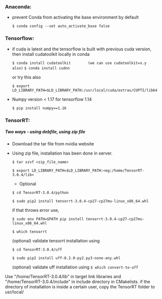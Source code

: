 
### Anaconda:

* prevent Conda from activating the base environment by default
	
	```$ conda config --set auto_activate_base false```

### Tensorflow:

* if cuda is latest and the tensorflow is built with previous cuda version, then install cudatoolkit locally in conda
		
	```$ conda install cudatoolkit        (we can use cudatoolkit=x.y also)```
	```$ conda install cudnn ```

    or try this also 
	
	```$ export LD_LIBRARY_PATH=$LD_LIBRARY_PATH:/usr/local/cuda/extras/CUPTI/lib64```
      
	
* Numpy version < 1.17 for tensorflow 1.14
	
	```$ pip install numpy==1.16```

### TensorRT:

##### Two ways - using debfile, using zip file

* Download the tar file from nvidia website
* Using zip file, installation has been done in server. 

	```$ tar xzvf <zip_file_name>```

	```$ export LD_LIBRARY_PATH=$LD_LIBRARY_PATH:<eg:/home/TensorRT-3.0.4/lib>```

	* Optional 
	
	```$ cd TensorRT-3.0.4/python```

	```$ sudo pip2 install tensorrt-3.0.4-cp27-cp27mu-linux_x86_64.whl```

    if that throws error use, 

	```$ sudo env PATH=$PATH pip install tensorrt-3.0.4-cp27-cp27mu-linux_x86_64.whl```
			
	```$ which tensorrt```

    (optional) validate tensorrt installation using 

	```$ cd TensorRT-3.0.4/uff```

	```$ sudo pip2 install uff-0.2.0-py2.py3-none-any.whl```

    (optional) validate uff installation using 
	```$ which convert-to-uff```
 
 Use "/home/TensorRT-3.0.4/lib" in target link libraries and "/home/TensorRT-3.0.4/include" in include directory in CMakelists.
 if the directory of installation is inside a certain user, copy the TensorRT folder to usr/local/ 



